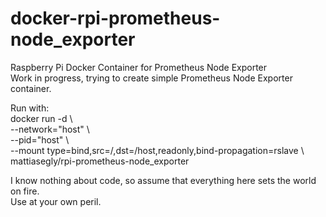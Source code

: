 # docker-rpi-prometheus-node_exporter
Raspberry Pi Docker Container for Prometheus Node Exporter<BR>
Work in progress, trying to create simple Prometheus Node Exporter container.

Run with:<BR>
docker run -d \\\
--network="host" \\\
--pid="host" \\\
--mount type=bind,src=/,dst=/host,readonly,bind-propagation=rslave \\\
mattiasegly/rpi-prometheus-node_exporter

I know nothing about code, so assume that everything here sets the world on fire.<BR>
Use at your own peril.
